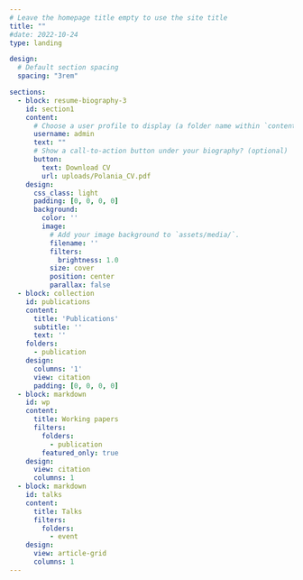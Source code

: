 ```yaml
---
# Leave the homepage title empty to use the site title
title: ""
#date: 2022-10-24
type: landing

design:
  # Default section spacing
  spacing: "3rem"

sections:
  - block: resume-biography-3
    id: section1
    content:
      # Choose a user profile to display (a folder name within `content/authors/`)
      username: admin
      text: ""
      # Show a call-to-action button under your biography? (optional)
      button:
        text: Download CV
        url: uploads/Polania_CV.pdf
    design:
      css_class: light
      padding: [0, 0, 0, 0]
      background:
        color: ''
        image:
          # Add your image background to `assets/media/`.
          filename: ''
          filters:
            brightness: 1.0
          size: cover
          position: center
          parallax: false
  - block: collection
    id: publications
    content:
      title: 'Publications'
      subtitle: ''
      text: '' 
    folders:
      - publication
    design:
      columns: '1'
      view: citation
      padding: [0, 0, 0, 0]
  - block: markdown
    id: wp
    content:
      title: Working papers
      filters:
        folders:
          - publication
        featured_only: true
    design:
      view: citation
      columns: 1
  - block: markdown
    id: talks
    content:
      title: Talks
      filters:
        folders:
          - event
    design:
      view: article-grid
      columns: 1
---
```

